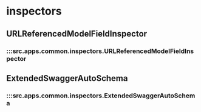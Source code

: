 # inspectors

## URLReferencedModelFieldInspector

### :::src.apps.common.inspectors.URLReferencedModelFieldInspector

## ExtendedSwaggerAutoSchema

### :::src.apps.common.inspectors.ExtendedSwaggerAutoSchema

